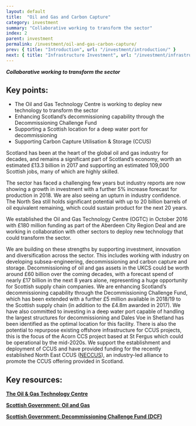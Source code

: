 ```yaml
---
layout: default
title:  "Oil and Gas and Carbon Capture"
category: investment
summary: "Collaborative working to transform the sector"
index: 2
parent: investment
permalink: /investment/oil-and-gas-carbon-capture/
prev: { title: "Introduction", url: "/investment/introduction/" }
next: { title: "Infrastructure Investment", url: "/investment/infrastructure/" }
---
```

***Collaborative working to transform the sector***

## Key points:

- The Oil and Gas Technology Centre is working to deploy new technology to transform the sector
- Enhancing Scotland’s decommissioning capability through the Decommissioning Challenge Fund
- Supporting a Scottish location for a deep water port for decommissioning
- Supporting Carbon Capture Utilisation & Storage (CCUS)

Scotland has been at the heart of the global oil and gas industry for decades, and remains a significant part of Scotland’s economy, worth an estimated £13.3 billion in 2017 and supporting an estimated 109,000 Scottish jobs, many of which are highly skilled.  

The sector has faced a challenging few years but industry reports are now showing a growth in investment with a further 5% increase forecast for production in 2018.  We are also seeing an upturn in industry confidence.  The North Sea still holds significant potential with up to 20 billion barrels of oil equivalent remaining, which could sustain product for the next 20 years.  

We established the Oil and Gas Technology Centre (OGTC) in October 2016 with £180 million funding as part of the Aberdeen City Region Deal and are working in collaboration with other sectors to deploy new technology that could transform the sector.  

We are building on these strengths by supporting investment, innovation and diversification across the sector. This includes working with industry on developing subsea-engineering, decommissioning and carbon capture and storage. Decommissioning of oil and gas assets in the UKCS could be worth around £60 billion over the coming decades, with a forecast spend of nearly £17 billion in the next 8 years alone, representing a huge opportunity for Scottish supply chain companies.  We are enhancing Scotland’s decommissioning capability through the Decommissioning Challenge Fund, which has been extended with a further £5 million available in 2018/19 to the Scottish supply chain (in addition to the £4.8m awarded in 2017).  We have also committed to investing in a deep water port capable of handling the largest structures for decommissioning and Dales Voe in Shetland has been identified as the optimal location for this facility. There is also the potential to repurpose existing offshore infrastructure for CCUS projects, this is the focus of the Acorn CCS project based at St Fergus which could be operational by the mid-2020s. We support the establishment and deployment of CCUS and have provided funding for the recently established North East CCUS ([NECCUS](https://neccus.co.uk/)), an industry-led alliance to promote the CCUS offering provided in Scotland.  

## Key resources:

**[The Oil & Gas Technology Centre](https://theogtc.com/)**

**[Scottish Government: Oil and Gas](https://www.gov.scot/Topics/Business-Industry/Energy/Energy-sources/traditional-fuels/oilandgas)**

**[Scottish Government: Decommissioning Challenge Fund (DCF)](https://www.gov.scot/Topics/Business-Industry/Energy/Energy-sources/traditional-fuels/oilandgas/DCF)**
